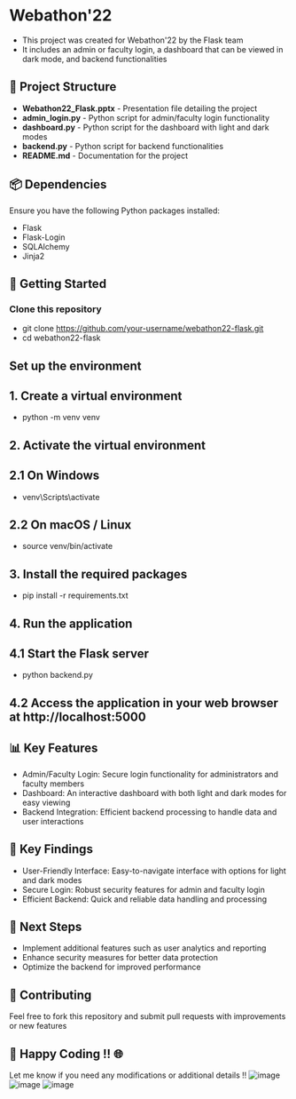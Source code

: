 # Webathon'22 

- This project was created for Webathon'22 by the Flask team
- It includes an admin or faculty login, a dashboard that can be viewed in dark mode, and backend functionalities

## 📂 Project Structure

- **Webathon22_Flask.pptx** - Presentation file detailing the project
- **admin_login.py** - Python script for admin/faculty login functionality
- **dashboard.py** - Python script for the dashboard with light and dark modes
- **backend.py** - Python script for backend functionalities
- **README.md** - Documentation for the project

## 📦 Dependencies

Ensure you have the following Python packages installed:

- Flask
- Flask-Login
- SQLAlchemy
- Jinja2

## 🚀 Getting Started

### Clone this repository

- git clone https://github.com/your-username/webathon22-flask.git
- cd webathon22-flask

## Set up the environment
## 1. Create a virtual environment
- python -m venv venv
  
## 2. Activate the virtual environment
## 2.1 On Windows
- venv\Scripts\activate

## 2.2 On macOS / Linux
- source venv/bin/activate

## 3. Install the required packages
- pip install -r requirements.txt

## 4. Run the application
## 4.1 Start the Flask server
- python backend.py

## 4.2 Access the application in your web browser at http://localhost:5000

## 📊 Key Features
- Admin/Faculty Login: Secure login functionality for administrators and faculty members
- Dashboard: An interactive dashboard with both light and dark modes for easy viewing
- Backend Integration: Efficient backend processing to handle data and user interactions

## 🔬 Key Findings
- User-Friendly Interface: Easy-to-navigate interface with options for light and dark modes
- Secure Login: Robust security features for admin and faculty login
- Efficient Backend: Quick and reliable data handling and processing

## 📌 Next Steps
- Implement additional features such as user analytics and reporting
- Enhance security measures for better data protection
- Optimize the backend for improved performance

## 🤝 Contributing
Feel free to fork this repository and submit pull requests with improvements or new features

## 🚀 Happy Coding !! 🌐
Let me know if you need any modifications or additional details !! 
![image](https://user-images.githubusercontent.com/72367806/189916399-401cc452-a14a-4de5-9608-6dddaa96b0a0.png)
![image](https://user-images.githubusercontent.com/72367806/189916459-328d821c-f8c2-4eb5-96ea-0be4a17aafde.png)
![image](https://user-images.githubusercontent.com/72367806/189916507-eb22bc6e-2beb-4be1-b11e-44e8f610ca08.png)
